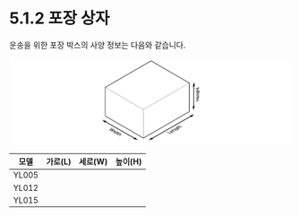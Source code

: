 # 5.1.2 포장 상자

운송을 위한 포장 박스의 사양 정보는 다음와 같습니다.

![그림 54 제품 운송용 포장 상자](../../.gitbook/assets/image134.png)

| **모델** | **가로(L)** | **세로(W)** | **높이(H)** |
| :----: | :-------: | :-------: | :-------: |
|  YL005 |           |           |           |
|  YL012 |           |           |           |
|  YL015 |           |           |           |
